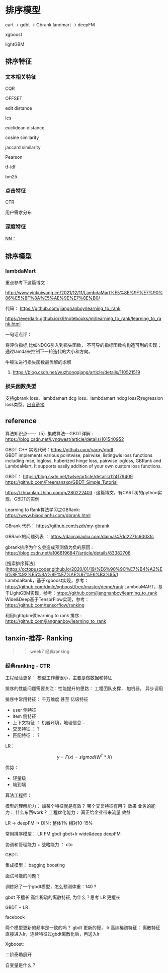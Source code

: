 
# 排序模型

cart -> gdbt -> Gbrank  landmart  -> deepFM

xgboost

lightGBM


## 排序特征

### 文本相关特征

CQR

OFFSET

edit distance

lcs

euclidean distance

cosine similarity

jaccard similarity

Pearson

tf-idf

bm25

### 点击特征

CTR

用户需求分布



### 深度特征

NN： 



## 排序模型

### lambdaMart

重点参考下这篇博文：

http://www.yinkuiwang.cn/2021/12/11/LambdaMart%E5%8E%9F%E7%90%86%E5%8F%8A%E5%AE%9E%E7%8E%B0/

代码：
https://github.com/jiangnanboy/learning_to_rank

https://everdark.github.io/k9/notebooks/ml/learning_to_rank/learning_to_rank.html

一句话点评：

将评价指标,比如NDCG引入到损失函数， 不可导的指标函数构构造可到的实现； 通过lamda来控制下一轮迭代的大小和方向。

牛顿法进行损失函数最优解的求解

1. https://blog.csdn.net/wuzhongqiang/article/details/110521519





### 损失函数类型 

支持gbrank loss、lambdamart dcg loss、lambdamart ndcg loss及regression loss类型。[出自链接](https://www.alibabacloud.com/help/zh/machine-learning-platform-for-ai/latest/gbdt-regression)









## reference

算法知识点——（5）集成算法—GBDT详解  : https://blog.csdn.net/Lynqwest/article/details/101540952

GBDT C++ 实现代码：https://github.com/yarny/gbdt  
    GBDT implements various pointwise, pairwise, listingwis loss functions including mse, logloss, huberized hinge loss, pairwise logloss, GBRank and LambdaMart. It supports easily addition of your own custom loss functions.

GBDT：
https://blog.csdn.net/twlve/article/details/124179409
https://github.com/Freemanzxp/GBDT_Simple_Tutorial

https://zhuanlan.zhihu.com/p/280222403 :  这篇博文，有CART树的python实现，GBDT的实例

Learning to Rank算法学习之GBRank: https://www.biaodianfu.com/gbrank.html

GBrank 代码： https://github.com/szdr/my-gbrank  

GBRank的问题列表 ： https://daimajiaoliu.com/daima/47dd2271c9003fc

gbrank排序为什么会造成预测值为负的原因 : https://blog.csdn.net/a1066196847/article/details/83382708

[搜索排序算法] (https://octopuscoder.github.io/2020/01/19/%E6%90%9C%E7%B4%A2%E6%8E%92%E5%BA%8F%E7%AE%97%E6%B3%95/)  
    LambdaRank，基于xgboost实现，参考：https://github.com/dmlc/xgboost/tree/master/demo/rank
    LambdaMART，基于LightGBM实现，参考：https://github.com/jiangnanboy/learning_to_rank
    Wide&Deep基于TensorFlow实现，参考：https://github.com/tensorflow/ranking

利用lightgbm做learning to rank 排序 : https://github.com/jiangnanboy/learning_to_rank 





## tanxin-推荐- Ranking

>> week7 经典ranking

### 经典ranking - CTR


工程经验更多： 模型工作量很小，主要是做数据和特征

排序的性能问题需要关注：性能提升的思路： 工程团队支撑， 加机器， 异步调用 


排序中常用特征：  千万维度 甚至 亿级特征

- user 侧特征
- item 侧特征
- 上下文特征  ：  机器环境，地理信息...
- 交叉特征 ： ?
- 匹配特征 ： ?


LR：

$$y = F(x) = sigmod(W^T*X)$$

优势：

- 轻量级
- 端到端


算法工程师：

模型的理解能力： 加某个特征就是有效？ 哪个交叉特征有用？ 效果
业务的能力：  什么东西work？
工程优化能力： 真正给企业带来流量 效益


LR -> deepFM -> DIN :  整体1%  相对10-15%

常用排序模型：
LR FM gbdt gbdt+lr wide&deep  deepFM


协调和管理能力  +  战略能力  ： cto

GBDT:


集成模型：
bagging
boosting


面试可能的问题？

训练好了一个gbdt模型，怎么预测体重：140  ?


gbdt 不擅长 高纬稀疏的离散特征, 为什么？思考 LR 更擅长


GBDT + LR :

facebook

两个模型更新的频率是一致的吗？ gbdt 更新的慢， lr
高纬稀疏特征： 离散特征直接进入lr，连续特征过gbdt离散化后，再送入lr


Xgboost:


二阶泰勒展开


自变量是什么？



















